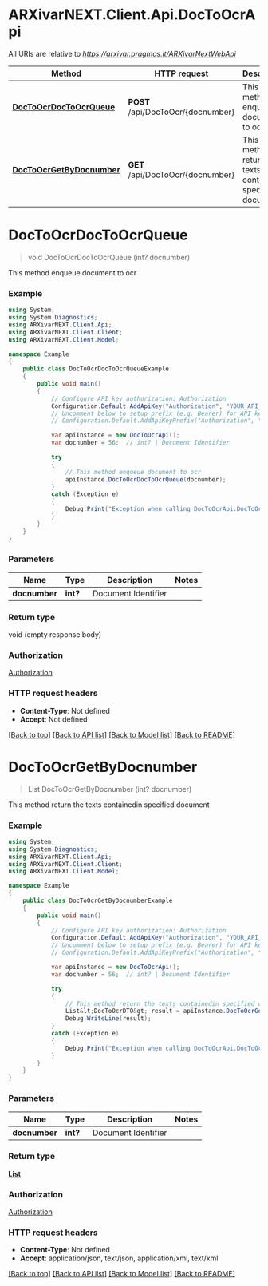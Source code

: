 # ARXivarNEXT.Client.Api.DocToOcrApi

All URIs are relative to *https://arxivar.pragmos.it/ARXivarNextWebApi*

Method | HTTP request | Description
------------- | ------------- | -------------
[**DocToOcrDocToOcrQueue**](DocToOcrApi.md#doctoocrdoctoocrqueue) | **POST** /api/DocToOcr/{docnumber} | This method enqueue document to ocr
[**DocToOcrGetByDocnumber**](DocToOcrApi.md#doctoocrgetbydocnumber) | **GET** /api/DocToOcr/{docnumber} | This method return the texts containedin specified document


<a name="doctoocrdoctoocrqueue"></a>
# **DocToOcrDocToOcrQueue**
> void DocToOcrDocToOcrQueue (int? docnumber)

This method enqueue document to ocr

### Example
```csharp
using System;
using System.Diagnostics;
using ARXivarNEXT.Client.Api;
using ARXivarNEXT.Client.Client;
using ARXivarNEXT.Client.Model;

namespace Example
{
    public class DocToOcrDocToOcrQueueExample
    {
        public void main()
        {
            // Configure API key authorization: Authorization
            Configuration.Default.AddApiKey("Authorization", "YOUR_API_KEY");
            // Uncomment below to setup prefix (e.g. Bearer) for API key, if needed
            // Configuration.Default.AddApiKeyPrefix("Authorization", "Bearer");

            var apiInstance = new DocToOcrApi();
            var docnumber = 56;  // int? | Document Identifier

            try
            {
                // This method enqueue document to ocr
                apiInstance.DocToOcrDocToOcrQueue(docnumber);
            }
            catch (Exception e)
            {
                Debug.Print("Exception when calling DocToOcrApi.DocToOcrDocToOcrQueue: " + e.Message );
            }
        }
    }
}
```

### Parameters

Name | Type | Description  | Notes
------------- | ------------- | ------------- | -------------
 **docnumber** | **int?**| Document Identifier | 

### Return type

void (empty response body)

### Authorization

[Authorization](../README.md#Authorization)

### HTTP request headers

 - **Content-Type**: Not defined
 - **Accept**: Not defined

[[Back to top]](#) [[Back to API list]](../README.md#documentation-for-api-endpoints) [[Back to Model list]](../README.md#documentation-for-models) [[Back to README]](../README.md)

<a name="doctoocrgetbydocnumber"></a>
# **DocToOcrGetByDocnumber**
> List<DocToOcrDTO> DocToOcrGetByDocnumber (int? docnumber)

This method return the texts containedin specified document

### Example
```csharp
using System;
using System.Diagnostics;
using ARXivarNEXT.Client.Api;
using ARXivarNEXT.Client.Client;
using ARXivarNEXT.Client.Model;

namespace Example
{
    public class DocToOcrGetByDocnumberExample
    {
        public void main()
        {
            // Configure API key authorization: Authorization
            Configuration.Default.AddApiKey("Authorization", "YOUR_API_KEY");
            // Uncomment below to setup prefix (e.g. Bearer) for API key, if needed
            // Configuration.Default.AddApiKeyPrefix("Authorization", "Bearer");

            var apiInstance = new DocToOcrApi();
            var docnumber = 56;  // int? | Document Identifier

            try
            {
                // This method return the texts containedin specified document
                List&lt;DocToOcrDTO&gt; result = apiInstance.DocToOcrGetByDocnumber(docnumber);
                Debug.WriteLine(result);
            }
            catch (Exception e)
            {
                Debug.Print("Exception when calling DocToOcrApi.DocToOcrGetByDocnumber: " + e.Message );
            }
        }
    }
}
```

### Parameters

Name | Type | Description  | Notes
------------- | ------------- | ------------- | -------------
 **docnumber** | **int?**| Document Identifier | 

### Return type

[**List<DocToOcrDTO>**](DocToOcrDTO.md)

### Authorization

[Authorization](../README.md#Authorization)

### HTTP request headers

 - **Content-Type**: Not defined
 - **Accept**: application/json, text/json, application/xml, text/xml

[[Back to top]](#) [[Back to API list]](../README.md#documentation-for-api-endpoints) [[Back to Model list]](../README.md#documentation-for-models) [[Back to README]](../README.md)

